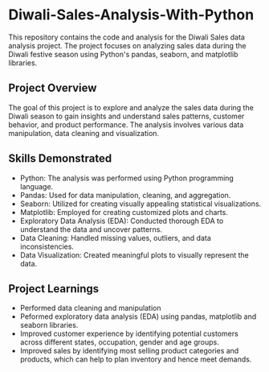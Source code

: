 # Diwali-Sales-Analysis-With-Python

This repository contains the code and analysis for the Diwali Sales data analysis project. The project focuses on analyzing sales data during the Diwali festive season using Python's pandas, seaborn, and matplotlib libraries.


## Project Overview
The goal of this project is to explore and analyze the sales data during the Diwali season to gain insights and understand sales patterns, customer behavior, and product performance. The analysis involves various data manipulation, data cleaning and visualization.


## Skills Demonstrated
- Python: The analysis was performed using Python programming language.
- Pandas: Used for data manipulation, cleaning, and aggregation.
- Seaborn: Utilized for creating visually appealing statistical visualizations.
- Matplotlib: Employed for creating customized plots and charts.
- Exploratory Data Analysis (EDA): Conducted thorough EDA to understand the data and uncover patterns.
- Data Cleaning: Handled missing values, outliers, and data inconsistencies.
- Data Visualization: Created meaningful plots to visually represent the data.

## Project Learnings
- Performed data cleaning and manipulation
- Peformed exploratory data analysis (EDA) using pandas, matplotlib and seaborn libraries.
- Improved customer experience by identifying potential customers across different states, occupation, gender and age groups.
- Improved sales by identifying most selling product categories and products, which can help to plan inventory and hence meet demands.

